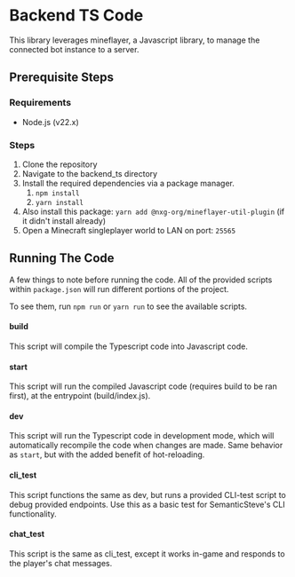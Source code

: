 # Backend TS Code

This library leverages mineflayer, a Javascript library, to manage the connected bot instance to a server.

## Prerequisite Steps

### Requirements
- Node.js (v22.x)

### Steps
1. Clone the repository
2. Navigate to the backend_ts directory
3. Install the required dependencies via a package manager.
   1. `npm install`
   2. `yarn install`
4. Also install this package: `yarn add @nxg-org/mineflayer-util-plugin` (if it didn't install already)
5. Open a Minecraft singleplayer world to LAN on port: `25565`

## Running The Code

A few things to note before running the code.
All of the provided scripts within `package.json` will run different portions of the project.

To see them, run `npm run` or `yarn run` to see the available scripts.

#### build
This script will compile the Typescript code into Javascript code.

#### start
This script will run the compiled Javascript code (requires build to be ran first), at the entrypoint (build/index.js).

#### dev
This script will run the Typescript code in development mode, which will automatically recompile the code when changes are made. Same behavior as `start`, but with the added benefit of hot-reloading.

#### cli_test
This script functions the same as dev, but runs a provided CLI-test script to debug provided endpoints.
Use this as a basic test for SemanticSteve's CLI functionality.

#### chat_test
This script is the same as cli_test, except it works in-game and responds to the player's chat messages.